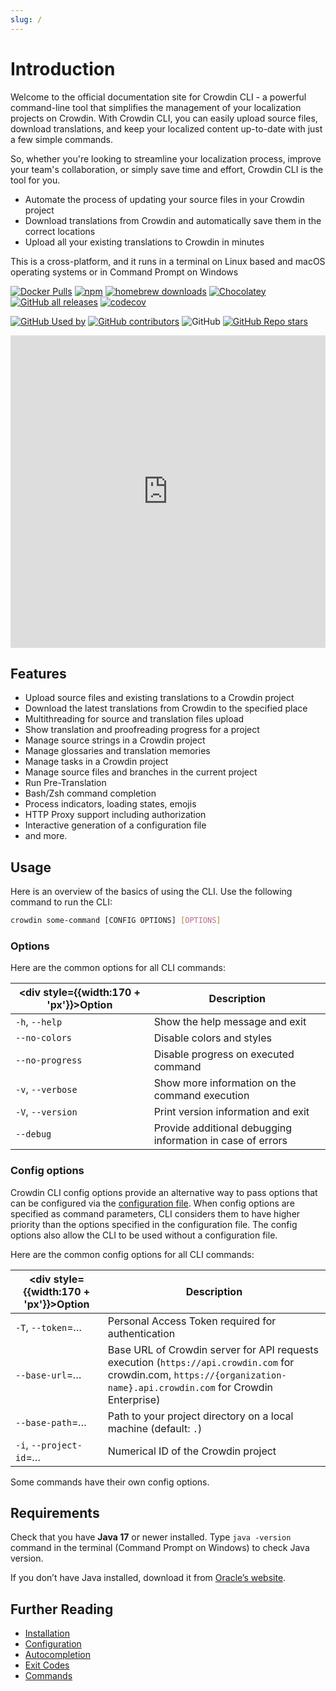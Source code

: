 ```yaml
---
slug: /
---
```


# Introduction

Welcome to the official documentation site for Crowdin CLI - a powerful command-line tool that simplifies the management of your localization projects on Crowdin. With Crowdin CLI, you can easily upload source files, download translations, and keep your localized content up-to-date with just a few simple commands.

So, whether you're looking to streamline your localization process, improve your team's collaboration, or simply save time and effort, Crowdin CLI is the tool for you.

- Automate the process of updating your source files in your Crowdin project
- Download translations from Crowdin and automatically save them in the correct locations
- Upload all your existing translations to Crowdin in minutes

This is a cross-platform, and it runs in a terminal on Linux based and macOS operating systems or in Command Prompt on Windows

[![Docker Pulls](https://img.shields.io/docker/pulls/crowdin/cli?logo=docker&cacheSeconds=2000)](https://hub.docker.com/r/crowdin/cli)
[![npm](https://img.shields.io/npm/dt/@crowdin/cli?logo=npm&cacheSeconds=2000)](https://www.npmjs.com/package/@crowdin/cli)
[![homebrew downloads](https://img.shields.io/homebrew/installs/dy/crowdin?logo=homebrew)](https://formulae.brew.sh/formula/crowdin)
[![Chocolatey](https://img.shields.io/chocolatey/dt/crowdin-cli?logo=chocolatey&cacheSeconds=2000)](https://community.chocolatey.org/packages/crowdin-cli)
[![GitHub all releases](https://img.shields.io/github/downloads/crowdin/crowdin-cli/total?label=assets%20downloads&logo=github&cacheSeconds=2000)](https://github.com/crowdin/crowdin-cli/releases)
[![codecov](https://codecov.io/gh/crowdin/crowdin-cli/branch/main/graph/badge.svg)](https://codecov.io/gh/crowdin/crowdin-cli)

[![GitHub Used by](https://img.shields.io/static/v1?label=used%20by&message=3k&color=brightgreen&logo=github&cacheSeconds=10000)](https://github.com/crowdin/crowdin-cli/network/dependents)
[![GitHub contributors](https://img.shields.io/github/contributors/crowdin/crowdin-cli?cacheSeconds=1000)](https://github.com/crowdin/crowdin-cli/graphs/contributors)
![GitHub](https://img.shields.io/github/license/crowdin/crowdin-cli?cacheSeconds=50000)
[![GitHub Repo stars](https://img.shields.io/github/stars/crowdin/crowdin-cli?style=social&cacheSeconds=1800)](https://github.com/crowdin/crowdin-cli/stargazers)

<iframe width="100%" height="500px" src="https://www.youtube.com/embed/0duN4khpWjM" frameborder="0" allow="autoplay; encrypted-media" allowfullscreen=""></iframe>

## Features

- Upload source files and existing translations to a Crowdin project
- Download the latest translations from Crowdin to the specified place
- Multithreading for source and translation files upload
- Show translation and proofreading progress for a project
- Manage source strings in a Crowdin project
- Manage glossaries and translation memories
- Manage tasks in a Crowdin project
- Manage source files and branches in the current project
- Run Pre-Translation
- Bash/Zsh command completion
- Process indicators, loading states, emojis
- HTTP Proxy support including authorization
- Interactive generation of a configuration file
- and more.

## Usage

Here is an overview of the basics of using the CLI. Use the following command to run the CLI:

```bash
crowdin some-command [CONFIG OPTIONS] [OPTIONS]
```

### Options

Here are the common options for all CLI commands:

| <div style={{width:170 + 'px'}}>Option</div> | Description                                                |
|----------------------------------------------|------------------------------------------------------------|
| `-h`, `--help`                               | Show the help message and exit                             |
| `--no-colors`                                | Disable colors and styles                                  |
| `--no-progress`                              | Disable progress on executed command                       |
| `-v`, `--verbose`                            | Show more information on the command execution             |
| `-V`, `--version`                            | Print version information and exit                         |
| `--debug`                                    | Provide additional debugging information in case of errors |

### Config options

Crowdin CLI config options provide an alternative way to pass options that can be configured via the [configuration file](/configuration). When config options are specified as command parameters, CLI considers them to have higher priority than the options specified in the configuration file. The config options also allow the CLI to be used without a configuration file.

Here are the common config options for all CLI commands:

| <div style={{width:170 + 'px'}}>Option</div> | Description                                                                                                                                                             |
|----------------------------------------------|-------------------------------------------------------------------------------------------------------------------------------------------------------------------------|
| `-T`, `--token`=*…*                          | Personal Access Token required for authentication                                                                                                                       |
| `--base-url`=*…*                             | Base URL of Crowdin server for API requests execution (`https://api.crowdin.com` for crowdin.com, `https://{organization-name}.api.crowdin.com` for Crowdin Enterprise) |
| `--base-path`=*…*                            | Path to your project directory on a local machine (default: `.`)                                                                                                        |
| `-i`, `--project-id`=*…*                     | Numerical ID of the Crowdin project                                                                                                                                     |

Some commands have their own config options.

## Requirements

Check that you have **Java 17** or newer installed. Type `java -version` command in the terminal (Command Prompt on Windows) to check Java version.

If you don’t have Java installed, download it from [Oracle’s website](https://www.oracle.com/java/technologies/downloads/).

## Further Reading

- [Installation](/installation)
- [Configuration](/configuration)
- [Autocompletion](/autocompletion)
- [Exit Codes](/exit-codes)
- [Commands](/commands/crowdin)
